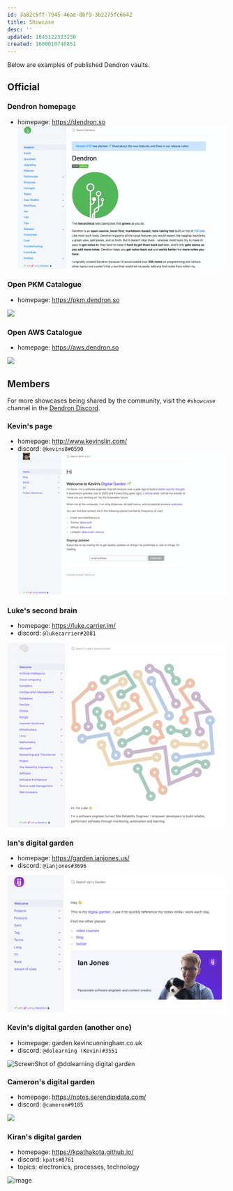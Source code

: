 ```yaml
---
id: 3a82c5ff-7945-46ae-8bf9-3b2275fc6642
title: Showcase
desc: ''
updated: 1645122323230
created: 1600010740851
---
```


Below are examples of published Dendron vaults.

## Official

### Dendron homepage

- homepage: <https://dendron.so>
  ![](/assets/images/2020-09-13-09-05-45.png)

### Open PKM Catalogue

- homepage: <https://pkm.dendron.so>

![](https://foundation-prod-assetspublic53c57cce-8cpvgjldwysl.s3-us-west-2.amazonaws.com/assets/images/showcase.pkm.jpg)

### Open AWS Catalogue

- homepage: <https://aws.dendron.so>

![](https://foundation-prod-assetspublic53c57cce-8cpvgjldwysl.s3-us-west-2.amazonaws.com/assets/images/showcase.aws.jpg)

## Members

For more showcases being shared by the community, visit the `#showcase` channel in the [Dendron Discord](https://link.dendron.so/discord).

### Kevin's page

- homepage: <http://www.kevinslin.com/>
- discord: `@kevins8#0590`
  ![](/assets/images/2020-09-13-08-45-00.png)

### Luke's second brain

- homepage: <https://luke.carrier.im/>
- discord: `@lukecarrier#2081`

![](/assets/images/2020-09-27-20-50-54.png)

### Ian's digital garden

- homepage: <https://garden.ianjones.us/>
- discord: `@ianjones#3696`

![](/assets/images/2020-12-06-09-43-31.png)

### Kevin's digital garden (another one)

- homepage: garden.kevincunningham.co.uk
- discord: `@dolearning (Kevin)#3551`

![ScreenShot of @dolearning digital garden](https://res.cloudinary.com/kc-cloud/image/upload/v1607614868/digital_garden_screenshot_j9wrcz.png)


### Cameron's digital garden

- homepage: <https://notes.serendipidata.com/>
- discord: `@cameron#9185`

![](https://p-qkfgo2.t2.n0.cdn.getcloudapp.com/items/WnuBJ0L1/8befb6dd-740d-4088-bbeb-b5c21954e308.jpg?v=4e54f3d2ffbbe051c195eab04c72971f)

### Kiran's digital garden

- homepage: <https://kpathakota.github.io/>
- discord: `kpats#8761`
- topics: electronics, processes, technology

![image](https://user-images.githubusercontent.com/1484475/152729122-6c18e4e5-4fb5-4b84-95ed-0dff46ca0c24.png)

